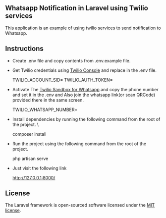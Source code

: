 ## Whatsapp Notification in Laravel using Twilio services

This application is an example of using twilio services to send notification to Whatsapp.

## Instructions

- Create .env file and copy contents from .env.example file.
- Get Twilio credentials using [Twilio Console](https://www.twilio.com/try-twilio) and replace in the .env file.


    TWILIO_ACCOUNT_SID=
    TWILIO_AUTH_TOKEN=

- Activate The [Twilio Sandbox for Whatsapp](https://www.twilio.com/console/sms/whatsapp/sandbox) and copy the phone number and set it in the .env and Also join the whatsapp link(or scan QRCode) provided there in the same screen.


    TWILIO_WHATSAPP_NUMBER=


- Install dependencies by running the following command from the root of the project. \


    composer install


- Run the project using the following command from the root of the project.
        

    php artisan serve

- Just visit the following link 


    http://127.0.0.1:8000/


## License

The Laravel framework is open-sourced software licensed under the [MIT license](https://opensource.org/licenses/MIT).
